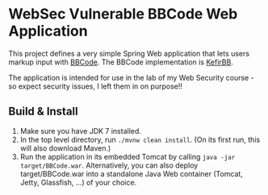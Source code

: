# WebSec Vulnerable BBCode Web Application

This project defines a very simple Spring Web application that lets
users markup input with
[BBCode](https://en.wikipedia.org/wiki/BBCode). The BBCode
implementation is [KefirBB](http://kefirsf.org/kefirbb/).

The application is intended for use in the lab of my Web Security course - so
expect security issues, I left them in on purpose!!

## Build & Install

1. Make sure you have JDK 7 installed.
2. In the top level directory, run `./mvnw clean install`.
   (On its first run, this will also download Maven.)
3. Run the application in its embedded Tomcat by calling
   `java -jar target/BBCode.war`. Alternatively, you can also
   deploy target/BBCode.war into a standalone Java Web container
   (Tomcat, Jetty, Glassfish, ...) of your choice.

